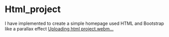 # Html_project
I have implemented to create a simple homepage
used HTML and Bootstrap like a parallax effect
[Uploading html project.webm…]()
